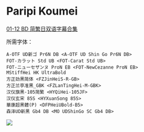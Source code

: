 # Paripi Koumei

[01-12 BD 简繁日双语字幕合集](https://github.com/Nekomoekissaten-SUB/Nekomoekissaten-Storage/releases/download/subtitle_pkg/Paripi_Koumei_BD_JPCH.7z)

所需字体：
```
A-OTF UD新ゴ Pr6N DB <A-OTF UD Shin Go Pr6N DB>
FOT-カラット Std UB <FOT-Carat Std UB>
FOT-ニューセザンヌ ProN EB <FOT-NewCezanne ProN EB>
MStiffHei HK UltraBold
方正劲黑简体 <FZJinHeiS-R-GB>
方正兰亭准黑_GBK <FZLanTingHei-M-GBK>
汉仪旗黑-105简繁 <HYQiHei-105JF>
汉仪玄宋 85S <HYXuanSong 85S>
華康超黑體(P) <DFPHeiUBold-B5>
森泽UD新黑 Gb4 DB <MO UDShinGo SC Gb4 DB>
```

![](https://nekomoe.pages.dev/images/2022-04/kongming.jpg)
